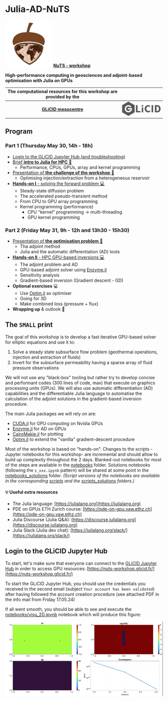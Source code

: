 # Julia-AD-NuTS

[![NuTS](docs/nuts.png)](https://nuts-w2.sciencesconf.org) [**NuTS - workshop**](https://nuts-w2.sciencesconf.org)

**High-performance computing in geosciences and adjoint-based optimisation with Julia on GPUs**

| The computational resources for this workshop are provided by the      |                |
| :------------: | :------------: |
| [**GLiCID mesocentre**](https://www.glicid.fr) | [![NuTS](docs/glicid.png)](https://www.glicid.fr) |


## Program

### Part 1 (Thursday May 30, 14h - 18h)
- [Login to the GLiCID Jupyter Hub (and troubleshooting)](#login-to-the-glicid-jupyter-hub)
- [Brief **intro to Julia for HPC** :book:](julia-ad-nuts.ipynb)
  - Performance, CPUs, GPUs, array and kernel programming
- [Presentation of **the challenge of the workshop** :book:](julia-ad-nuts.ipynb)
  - Optimising injection/extraction from a heterogeneous reservoir
- [**Hands-on I** - solving the forward problem :computer:](julia-ad-nuts.ipynb)
  - Steady-state diffusion problem
  - The accelerated pseudo-transient method
  - From CPU to GPU array programming
  - Kernel programming (performance)
    - CPU "kernel" programming -> multi-threading
    - GPU kernel programming

### Part 2 (Friday May 31, 9h - 12h and 13h30 - 15h30)
- [Presentation of **the optimisation problem** :book:](julia-ad-nuts.ipynb)
  - Tha adjoint method
  - Julia and the automatic differentiation (AD) tools
- [**Hands-on II** - HPC GPU-based inversions :computer:](julia-ad-nuts.ipynb)
  - The adjoint problem and AD
  - GPU-based adjoint solver using [Enzyme.jl](https://github.com/EnzymeAD/Enzyme.jl)
  - Sensitivity analysis
  - Gradient-based inversion (Gradient descent - GD)
- **Optional exercises** :computer:
  - Use [Optim.jl](https://github.com/JuliaNLSolvers/Optim.jl) as optimiser
  - Going for 3D
  - Make combined loss (pressure + flux)
- **Wrapping up** & outlook :beer:

## The `SMALL` print
The goal of this workshop is to develop a fast iterative GPU-based solver for elliptic equations and use it to:
1. Solve a steady state subsurface flow problem (geothermal operations, injection and extraction of fluids)
2. Invert for the subsurface permeability having a sparse array of fluid pressure observations

We will not use any "black-box" tooling but rather try to develop concise and performant codes (300 lines of code, max) that execute on graphics processing units (GPUs). We will also use automatic differentiation (AD) capabilities and the differentiable Julia language to automatise the calculation of the adjoint solutions in the gradient-based inversion procedure.

The main Julia packages we will rely on are:
- [CUDA.jl](https://github.com/JuliaGPU/CUDA.jl) for GPU computing on Nvidia GPUs
- [Enzyme.jl](https://github.com/EnzymeAD/Enzyme.jl) for AD on GPUs
- [CairoMakie.jl](https://github.com/MakieOrg/Makie.jl) for plotting
- [Optim.jl](https://github.com/JuliaNLSolvers/Optim.jl) to extend the "vanilla" gradient-descent procedure

Most of the workshop is based on "hands-on". Changes to the scripts -Jupyter notebooks for this workshop- are incremental and should allow to build up complexity throughout the 2 days. Blanked-out notebooks for most of the steps are available in the [notebooks](notebooks/) folder. Solutions notebooks (following the `s_xxx.ipynb` pattern) will be shared at some point in the [notebooks_solutions](notebooks_solutions) folder. _(Script versions of the notebooks are available in the corresponding [scripts](scripts/) and the [scripts_solutions](scripts_solutions) folders.)_

#### :bulb: Useful extra resources
- The Julia language: [https://julialang.org](https://julialang.org)
- PDE on GPUs ETH Zurich course: [https://pde-on-gpu.vaw.ethz.ch](https://pde-on-gpu.vaw.ethz.ch)
- Julia Discourse (Julia Q&A): [https://discourse.julialang.org](https://discourse.julialang.org)
- Julia Slack (Julia dev chat): [https://julialang.org/slack/](https://julialang.org/slack/)

## Login to the GLiCID Jupyter Hub

To start, let's make sure that everyone can connect to the [GLiCID Jupyter Hub](https://nuts-workshop.glicid.fr/) in order to access GPU resources: [https://nuts-workshop.glicid.fr/](https://nuts-workshop.glicid.fr/)

To start the GLiCID Jupyter Hub, you should use the credentials you received in the second email (subject `Your account has been validated`) after having followed the account creation procedure (see attached PDF in the info mail from Friday 17.05.24)

If all went smooth, you should be able to see and execute the [notebooks/visu_2D.ipynb](notebooks/visu_2D.ipynb) notebook which will produce this figure:

![out visu](docs/out_visu_2D.png)
